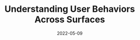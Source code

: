 ---
date: 2022-05-09
permalink: false
publisher: uxmatters
tags:
  - usability
  - meta
target_url: https://www.uxmatters.com/mt/archives/2022/05/understanding-user-behaviors-across-surfaces.php
title: Understanding User Behaviors Across Surfaces
---